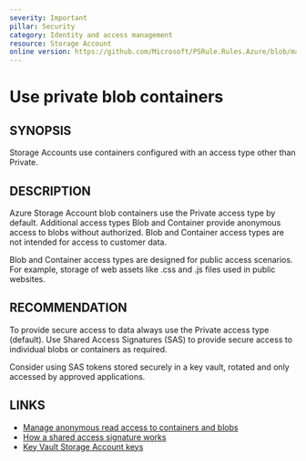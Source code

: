 ```yaml
---
severity: Important
pillar: Security
category: Identity and access management
resource: Storage Account
online version: https://github.com/Microsoft/PSRule.Rules.Azure/blob/main/docs/rules/en/Azure.Storage.BlobAccessType.md
---
```


# Use private blob containers

## SYNOPSIS

Storage Accounts use containers configured with an access type other than Private.

## DESCRIPTION

Azure Storage Account blob containers use the Private access type by default.
Additional access types Blob and Container provide anonymous access to blobs without authorized.
Blob and Container access types are not intended for access to customer data.

Blob and Container access types are designed for public access scenarios.
For example, storage of web assets like .css and .js files used in public websites.

## RECOMMENDATION

To provide secure access to data always use the Private access type (default).
Use Shared Access Signatures (SAS) to provide secure access to individual blobs or containers as required.

Consider using SAS tokens stored securely in a key vault, rotated and only accessed by approved applications.

## LINKS

- [Manage anonymous read access to containers and blobs](https://docs.microsoft.com/en-us/azure/storage/blobs/storage-manage-access-to-resources)
- [How a shared access signature works](https://docs.microsoft.com/en-us/azure/storage/common/storage-sas-overview#how-a-shared-access-signature-works)
- [Key Vault Storage Account keys](https://docs.microsoft.com/en-us/azure/key-vault/key-vault-ovw-storage-keys)
